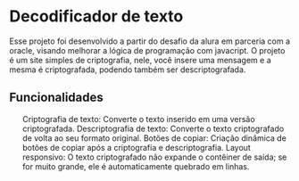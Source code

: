 <h1> Decodificador de texto</h1>


<p>Esse projeto foi desenvolvido a partir do desafio da alura em parceria com a oracle, visando melhorar a lógica de programação com javacript. O projeto é um site simples de criptografia, nele, você insere uma mensagem e a mesma é criptografada, podendo também ser descriptografada.</p>

<h2>Funcionalidades</h2>

<ul> Criptografia de texto: Converte o texto inserido em uma versão criptografada.
    Descriptografia de texto: Converte o texto criptografado de volta ao seu formato original. 
     Botões de copiar: Criação dinâmica de botões de copiar após a criptografia e descriptografia.
Layout responsivo: O texto criptografado não expande o contêiner de saída; se for muito grande, ele é automaticamente quebrado em linhas.</ul>
